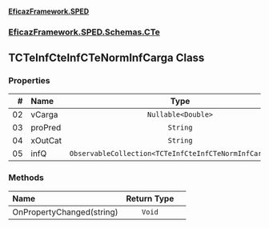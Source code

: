 #### [EficazFramework.SPED](EficazFrameworkSPED.md 'EficazFramework SPED')
### [EficazFramework.SPED.Schemas.CTe](EficazFramework.SPED.Schemas.CTe.md 'EficazFramework.SPED.Schemas.CTe')

## TCTeInfCteInfCTeNormInfCarga Class
### Properties

| # | Name | Type | |
| ---: | :--- | :---: | :--- |
| 02 | vCarga | `Nullable<Double>` |  |
| 03 | proPred | `String` |  |
| 04 | xOutCat | `String` |  |
| 05 | infQ | `ObservableCollection<TCTeInfCteInfCTeNormInfCargaInfQ>` |  |
### Methods

| Name | Return Type | |
| :--- | :---: | :--- |
| OnPropertyChanged(string) | `Void` |  |
